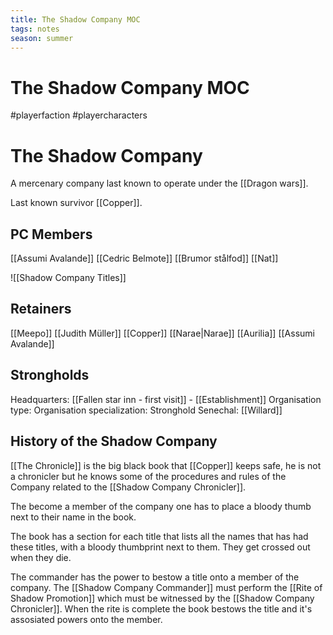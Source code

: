 ```yaml
---
title: The Shadow Company MOC
tags: notes
season: summer
---
```

 
# The Shadow Company MOC
#playerfaction #playercharacters 

# The Shadow Company 
A mercenary company last known to operate under the [[Dragon wars]].

Last known survivor [[Copper]].

## PC Members
[[Assumi Avalande]]
[[Cedric Belmote]]
[[Brumor stålfod]]
[[Nat]]

![[Shadow Company Titles]]

## Retainers
[[Meepo]]
[[Judith Müller]]
[[Copper]]
[[Narae|Narae]]
[[Aurilia]]
[[Assumi Avalande]]

## Strongholds
Headquarters: [[Fallen star inn - first visit]] - [[Establishment]]
Organisation type: 
Organisation specialization:
Stronghold Senechal: [[Willard]]

## History of the Shadow Company
[[The Chronicle]] is the big black book that [[Copper]] keeps safe, he is not a chronicler but he knows some of the procedures and rules of the Company related to the [[Shadow Company Chronicler]].

The become a member of the company one has to place a bloody thumb next to their name in the book.

The book has a section for each title that lists all the names that has had these titles, with a bloody thumbprint next to them. They get crossed out when they die.

The commander has the power to bestow a title onto a member of the company. The [[Shadow Company Commander]] must perform the [[Rite of Shadow Promotion]] which must be witnessed by the [[Shadow Company Chronicler]]. When the rite is complete the book bestows the title and it's assosiated powers onto the member.
<!--stackedit_data:
eyJoaXN0b3J5IjpbLTU1MTE2NDc1NiwxMDI3NDQyNDE0LDEyMj
MwNjg2MDYsLTM2MTE0MTQwXX0=
-->
